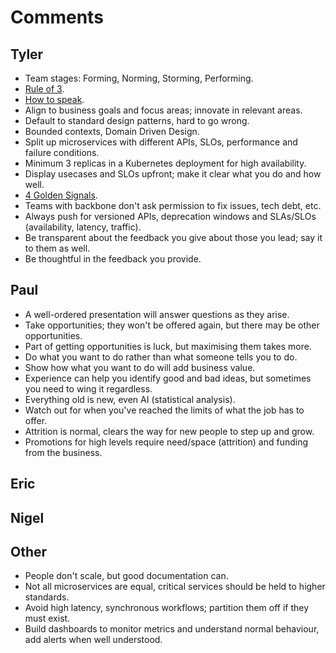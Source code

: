 # Comments

## Tyler

- Team stages: Forming, Norming, Storming, Performing.
- [Rule of 3](https://www.artofmanliness.com/career-wealth/career/work-deliberately-instead-reactively-rule-3/).
- [How to speak](https://www.youtube.com/watch?v=Unzc731iCUY).
- Align to business goals and focus areas; innovate in relevant areas.
- Default to standard design patterns, hard to go wrong.
- Bounded contexts, Domain Driven Design.
- Split up microservices with different APIs, SLOs, performance and failure conditions.
- Minimum 3 replicas in a Kubernetes deployment for high availability.
- Display usecases and SLOs upfront; make it clear what you do and how well.
- [4 Golden Signals](https://sre.google/sre-book/monitoring-distributed-systems/).
- Teams with backbone don't ask permission to fix issues, tech debt, etc.
- Always push for versioned APIs, deprecation windows and SLAs/SLOs (availability, latency, traffic).
- Be transparent about the feedback you give about those you lead; say it to them as well.
- Be thoughtful in the feedback you provide.

## Paul

- A well-ordered presentation will answer questions as they arise.
- Take opportunities; they won't be offered again, but there may be other opportunities.
- Part of getting opportunities is luck, but maximising them takes more.
- Do what you want to do rather than what someone tells you to do.
- Show how what you want to do will add business value.
- Experience can help you identify good and bad ideas, but sometimes you need to wing it regardless.
- Everything old is new, even AI (statistical analysis).
- Watch out for when you've reached the limits of what the job has to offer.
- Attrition is normal, clears the way for new people to step up and grow.
- Promotions for high levels require need/space (attrition) and funding from the business.

## Eric

## Nigel

## Other

- People don't scale, but good documentation can.
- Not all microservices are equal, critical services should be held to higher standards.
- Avoid high latency, synchronous workflows; partition them off if they must exist.
- Build dashboards to monitor metrics and understand normal behaviour, add alerts when well understood.
